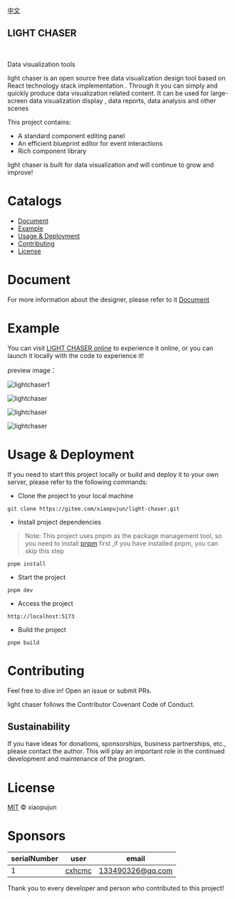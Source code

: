 [中文](README_ZH.md)

<h2> LIGHT CHASER</h2>

<p>
    <img alt="" src="https://img.shields.io/badge/version-v1.2.0-blue">
    <img alt="" src="https://img.shields.io/badge/license-MIT-08CE5D?logoColor=08CE5D">
    <img alt="" src="https://img.shields.io/badge/TypeScript-blue">
    <img alt="" src="https://img.shields.io/badge/React-61daeb?logoColor=08CE5D">
    <img alt="" src="https://img.shields.io/badge/Vite-purple">
    <img alt="" src="https://img.shields.io/badge/Mobx-FFEB0B">
</p>

<p>Data visualization tools</p>

light chaser is an open source free data visualization design tool based on React technology stack implementation .
Through it you can simply and quickly produce data visualization related content. It can be used for large-screen data
visualization display , data reports, data analysis and other scenes

This project contains:

- A standard component editing panel
- An efficient blueprint editor for event interactions
- Rich component library

light chaser is built for data visualization and will continue to grow and improve!

# Catalogs

- [Document](#document)
- [Example](#example)
- [Usage & Deployment](#usage--deployment)
- [Contributing](#contributing)
- [License](#license)

# Document

For more information about the designer, please refer to it
[Document](https://xiaopujun.github.io/light-chaser-doc/#/)

# Example

You can visit [LIGHT CHASER online](https://xiaopujun.github.io/light-chaser-app/#) to experience it online, or you can
launch it locally with the code to experience it!

preview image：

![lightchaser1](https://i.072333.xyz/file/8ff8361817216f2fb1c47.png)

![lightchaser](https://i.072333.xyz/file/b3d60f091201818432a98.png)

![lightchaser](https://i.072333.xyz/file/802e2d2b4d95fa32fae48.png)

![lightchaser](https://i.072333.xyz/file/51819086932cb1b559a15.png)

# Usage & Deployment

If you need to start this project locally or build and deploy it to your own server, please refer to the following
commands:

- Clone the project to your local machine

```shell
git clone https://gitee.com/xiaopujun/light-chaser.git
```

- Install project dependencies

> Note: This project uses pnpm as the package management tool, so you need to install [pnpm](https://pnpm.io/) first
> ,if you have installed pnpm, you can skip this step

```shell
pnpm install
```

- Start the project

```shell
pnpm dev
```

- Access the project

```shell
http://localhost:5173
```

- Build the project

```shell
pnpm build
```

# Contributing

Feel free to dive in! Open an issue or submit PRs.

light chaser follows the Contributor Covenant Code of Conduct.

## Sustainability

If you have ideas for donations, sponsorships, business partnerships, etc., please contact the author. This will play an
important role in the continued development and maintenance of the program.

# License

[MIT](LICENSE) © xiaopujun

# Sponsors

| serialNumber | user                                | email            |
|--------------|-------------------------------------|------------------|
| 1            | [cxhcmc](https://github.com/cxhcmc) | 133490326@qq.com |

Thank you to every developer and person who contributed to this project!

